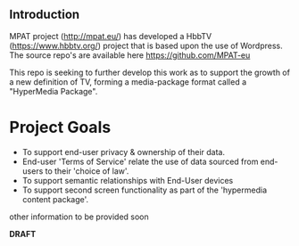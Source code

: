 ## Introduction

MPAT project (http://mpat.eu/) has developed a HbbTV (https://www.hbbtv.org/) project that is based upon the use of Wordpress.  The source repo's are available here https://github.com/MPAT-eu 

This repo is seeking to further develop this work as to support the growth of a new definition of TV, forming a media-package format called a "HyperMedia Package".

# Project Goals
- To support end-user privacy & ownership of their data.
- End-user 'Terms of Service' relate the use of data sourced from end-users to their 'choice of law'.
- To support semantic relationships with End-User devices
- To support second screen functionality as part of the 'hypermedia content package'.

other information to be provided soon

**DRAFT**

